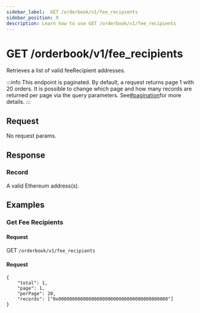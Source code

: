 ```yaml
---
sidebar_label:  GET /orderbook/v1/fee_recipients
sidebar_position: 9
description: Learn how to use GET /orderbook/v1/fee_recipients
---
```


# GET /orderbook/v1/fee\_recipients

Retrieves a list of valid feeRecipient addresses.

:::info
This endpoint is paginated. By default, a request returns page 1 with 20 orders. It is possible to change which page and how many records are returned per page via the query parameters. See[#pagination](./#pagination "mention")for more details.
:::

## Request

No request params.

## Response

### Record

A valid Ethereum address(s).

## Examples

### Get Fee Recipients

#### **Request**

GET `/orderbook/v1/fee_recipients`

#### **Request**

```
{
    "total": 1,
    "page": 1,
    "perPage": 20,
    "records": ["0x0000000000000000000000000000000000000000"]
}
```